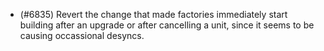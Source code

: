 - (#6835) Revert the change that made factories immediately start building after an upgrade or after cancelling a unit, since it seems to be causing occassional desyncs.
